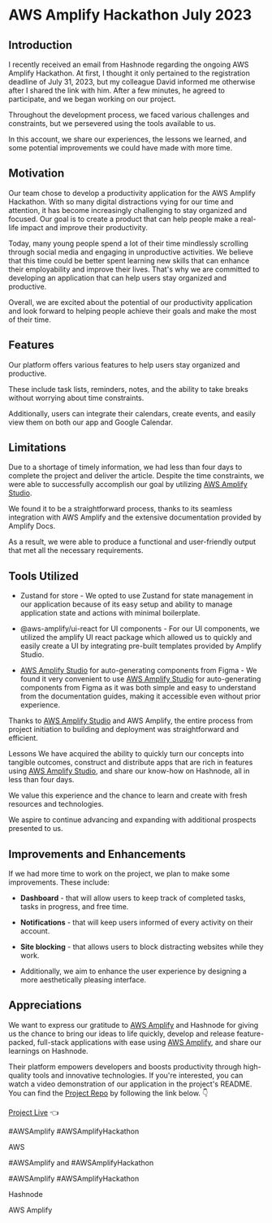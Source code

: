 # AWS Amplify Hackathon July 2023

## Introduction

I recently received an email from Hashnode regarding the ongoing AWS Amplify Hackathon. At first, I thought it only pertained to the registration deadline of July 31, 2023, but my colleague David informed me otherwise after I shared the link with him. After a few minutes, he agreed to participate, and we began working on our project.

Throughout the development process, we faced various challenges and constraints, but we persevered using the tools available to us.

In this account, we share our experiences, the lessons we learned, and some potential improvements we could have made with more time.

## Motivation

Our team chose to develop a productivity application for the AWS Amplify Hackathon. With so many digital distractions vying for our time and attention, it has become increasingly challenging to stay organized and focused. Our goal is to create a product that can help people make a real-life impact and improve their productivity.

Today, many young people spend a lot of their time mindlessly scrolling through social media and engaging in unproductive activities. We believe that this time could be better spent learning new skills that can enhance their employability and improve their lives. That's why we are committed to developing an application that can help users stay organized and productive.

Overall, we are excited about the potential of our productivity application and look forward to helping people achieve their goals and make the most of their time.

## Features

Our platform offers various features to help users stay organized and productive.

These include task lists, reminders, notes, and the ability to take breaks without worrying about time constraints.

Additionally, users can integrate their calendars, create events, and easily view them on both our app and Google Calendar.

## Limitations

Due to a shortage of timely information, we had less than four days to complete the project and deliver the article.
Despite the time constraints, we were able to successfully accomplish our goal by utilizing [AWS Amplify Studio](https://docs.amplify.aws/console/auth/authentication/).

We found it to be a straightforward process, thanks to its seamless integration with AWS Amplify and the extensive documentation provided by Amplify Docs.

As a result, we were able to produce a functional and user-friendly output that met all the necessary requirements.

## Tools Utilized

- Zustand for store - We opted to use Zustand for state management in our application because of its easy setup and ability to manage application state and actions with minimal boilerplate.

- @aws-amplify/ui-react for UI components - For our UI components, we utilized the amplify UI react package which allowed us to quickly and easily create a UI by integrating pre-built templates provided by Amplify Studio.

- [AWS Amplify Studio](https://docs.amplify.aws/console/auth/authentication/) for auto-generating components from Figma - We found it very convenient to use [AWS Amplify Studio](https://docs.amplify.aws/console/auth/authentication/) for auto-generating components from Figma as it was both simple and easy to understand from the documentation guides, making it accessible even without prior experience.

Thanks to [AWS Amplify Studio](https://docs.amplify.aws/console/auth/authentication/) and AWS Amplify, the entire process from project initiation to building and deployment was straightforward and efficient.

Lessons
We have acquired the ability to quickly turn our concepts into tangible outcomes, construct and distribute apps that are rich in features using [AWS Amplify Studio](https://docs.amplify.aws/console/auth/authentication/), and share our know-how on Hashnode, all in less than four days.

We value this experience and the chance to learn and create with fresh resources and technologies.

We aspire to continue advancing and expanding with additional prospects presented to us.

## Improvements and Enhancements

If we had more time to work on the project, we plan to make some improvements. These include:

- **Dashboard** - that will allow users to keep track of completed tasks, tasks in progress, and free time.

- **Notifications** - that will keep users informed of every activity on their account.

- **Site blocking** - that allows users to block distracting websites while they work.

- Additionally, we aim to enhance the user experience by designing a more aesthetically pleasing interface.

## Appreciations

We want to express our gratitude to [AWS Amplify](https://aws.amazon.com/pm/amplify/?sc_channel=el&trk=bc603709-686b-4e27-b79f-07e5de3686ec) and Hashnode for giving us the chance to bring our ideas to life quickly, develop and release feature-packed, full-stack applications with ease using [AWS Amplify](https://aws.amazon.com/pm/amplify/?sc_channel=el&trk=bc603709-686b-4e27-b79f-07e5de3686ec), and share our learnings on Hashnode.

Their platform empowers developers and boosts productivity through high-quality tools and innovative technologies. If you're interested, you can watch a video demonstration of our application in the project's README. You can find the [Project Repo](https://github.com/thatjsprof/amplify-hackathon) by following the link below. 👇

[Project Live](https://main.dhnlob3crv62l.amplifyapp.com/) 👈


#AWSAmplify #AWSAmplifyHackathon

AWS

#AWSAmplify and #AWSAmplifyHackathon

#AWSAmplify #AWSAmplifyHackathon

Hashnode

AWS Amplify
